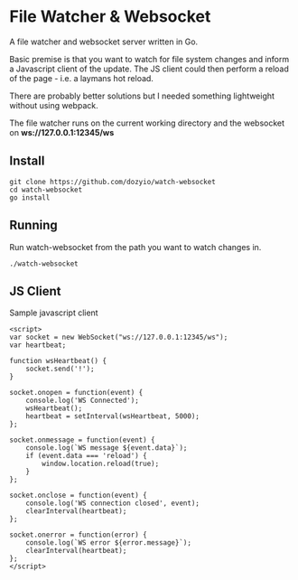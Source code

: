# File Watcher & Websocket

A file watcher and websocket server written in Go.

Basic premise is that you want to watch for file system changes and inform a
Javascript client of the update. The JS client could then perform a reload of
the page - i.e. a laymans hot reload.

There are probably better solutions but I needed something lightweight without
using webpack.

The file watcher runs on the current working directory and the websocket on
**ws://127.0.0.1:12345/ws**

## Install
    git clone https://github.com/dozyio/watch-websocket
    cd watch-websocket
    go install

## Running

Run watch-websocket from the path you want to watch changes in.

    ./watch-websocket

## JS Client

Sample javascript client

    <script>
    var socket = new WebSocket("ws://127.0.0.1:12345/ws");
    var heartbeat;

    function wsHeartbeat() {
        socket.send('!');
    }

    socket.onopen = function(event) {
        console.log('WS Connected');
        wsHeartbeat();
        heartbeat = setInterval(wsHeartbeat, 5000);
    };

    socket.onmessage = function(event) {
        console.log(`WS message ${event.data}`);
        if (event.data === 'reload') {
            window.location.reload(true);
        }
    };

    socket.onclose = function(event) {
        console.log('WS connection closed', event);
        clearInterval(heartbeat);
    };

    socket.onerror = function(error) {
        console.log(`WS error ${error.message}`);
        clearInterval(heartbeat);
    };
    </script>
